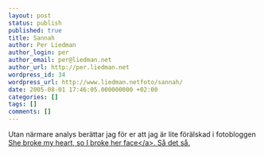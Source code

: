 ```yaml
---
layout: post
status: publish
published: true
title: Sannah
author: Per Liedman
author_login: per
author_email: per@liedman.net
author_url: http://per.liedman.net
wordpress_id: 34
wordpress_url: http://www.liedman.netfoto/sannah/
date: 2005-08-01 17:46:05.000000000 +02:00
categories: []
tags: []
comments: []
---
```

Utan n&auml;rmare analys ber&auml;ttar jag f&ouml;r er att jag &auml;r lite f&ouml;r&auml;lskad i fotobloggen <a href="http:&#47;&#47;sannah.iamnotfromfinland.net&#47;blog&#47;">She broke my heart, so I broke her face<&#47;a>. S&aring; det s&aring;.
